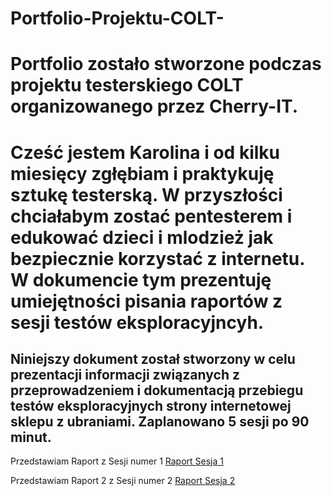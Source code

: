 # Portfolio-Projektu-COLT-
<h1>Portfolio zostało stworzone podczas projektu testerskiego COLT organizowanego przez Cherry-IT.</h1>

<h1>Cześć jestem Karolina i od kilku miesięcy zgłębiam i praktykuję sztukę testerską. W przyszłości chciałabym zostać pentesterem i edukować dzieci i mlodzież jak bezpiecznie korzystać z internetu. W dokumencie tym prezentuję umiejętności pisania raportów z sesji testów eksploracyjncyh.</h1>
<h2>Niniejszy dokument został stworzony w  celu prezentacji informacji związanych z  przeprowadzeniem i dokumentacją przebiegu testów eksploracyjnych strony internetowej sklepu z ubraniami. Zaplanowano 5 sesji po 90 minut. </h2>

Przedstawiam Raport z Sesji numer 1
<a href="https://docs.google.com/document/d/1ONnVXSj3UjBDW7UlHMaYuMMrCf9WmyZd/edit?usp=sharing&ouid=109036235607774440541&rtpof=true&sd=true"> Raport Sesja 1</a>

Przedstawiam Raport 2 z Sesji numer 2
<a href=""> Raport Sesja 2</a>
